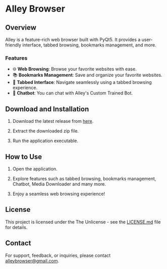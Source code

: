 # Alley Browser 
## Overview

Alley is a feature-rich web browser built with PyQt5. It provides a user-friendly interface, tabbed browsing, bookmarks management, and more.

### Features

- 🌐 **Web Browsing**: Browse your favorite websites with ease.
- 📚 **Bookmarks Management**: Save and organize your favorite websites.
- 🔄 **Tabbed Interface**: Navigate seamlessly using a tabbed browsing experience.
- 🤖 **Chatbot**: You can chat with Alley's Custom Trained Bot.

## Download and Installation

1. Download the latest release from [here](https://drive.google.com/file/u/1/d/1M6sxwHBWNsaD3IImpLzvRI7QcWojT6Vl/view?usp=drive_link).

2. Extract the downloaded zip file.

3. Run the application executable.

## How to Use

1. Open the application.

2. Explore features such as tabbed browsing, bookmarks management, Chatbot, Media Downloader and many more.

3. Enjoy a seamless web browsing experience!

## License

This project is licensed under the The Unlicense - see the [LICENSE.md](LICENSE.md) file for details.

## Contact

For support, feedback, or inquiries, please contact alleybrowser@gmail.com.

